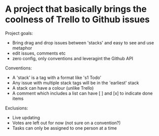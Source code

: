# A project that basically brings the coolness of Trello to Github issues

Project goals:

 - Bring drag and drop issues between 'stacks' and easy to see and use metaphor
 - edit issues, comments etc
 - zero config, only conventions and leveragint the Github API


Conventions:

 - A 'stack' is a tag with a format like 's1 Todo'
 - Any issue with multiple stack tags will be in the 'earliest' stack
 - A stack can have a colour (unlike Trello)
 - A comment which includes a list can have [ ] and [x] to indicate done items


Exclusions:

 - Live updating
 - Votes are left out for now (not sure on a convention?)
 - Tasks can only be assigned to one person at a time






